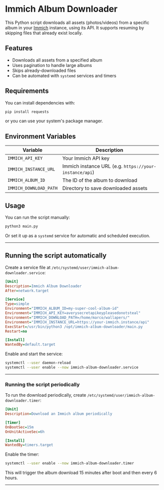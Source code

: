 # Immich Album Downloader

This Python script downloads all assets (photos/videos) from a specific album in your [Immich](https://github.com/immich-app/immich) instance, using its API. It supports resuming by skipping files that already exist locally.

## Features

- Downloads all assets from a specified album
- Uses pagination to handle large albums
- Skips already-downloaded files
- Can be automated with `systemd` services and timers

## Requirements
You can install dependencies with:

```bash
pip install requests
```
or you can use your system's package manager.

## Environment Variables

| Variable               | Description                            |
|------------------------|----------------------------------------|
| `IMMICH_API_KEY`       | Your Immich API key                    |
| `IMMICH_INSTANCE_URL`  | Immich instance URL (e.g. `https://your-instance/api`) |
| `IMMICH_ALBUM_ID`      | The ID of the album to download        |
| `IMMICH_DOWNLOAD_PATH` | Directory to save downloaded assets    |

## Usage

You can run the script manually:

```bash
python3 main.py
```

Or set it up as a `systemd` service for automatic and scheduled execution.

---

## Running the script automatically

Create a service file at `/etc/systemd/user/immich-album-downloader.service`:

```ini
[Unit]
Description=Immich Album Downloader
After=network.target

[Service]
Type=simple
Environment="IMMICH_ALBUM_ID=my-super-cool-album-id"
Environment="IMMICH_API_KEY=averysecretapikeypleasedonotsteal"
Environment="IMMICH_DOWNLOAD_PATH=/home/marco/wallapers/"
Environment="IMMICH_INSTANCE_URL=https://your-immich.instance/api"
ExecStart=/usr/bin/python3 /opt/immich-album-downloader/main.py
Restart=no

[Install]
WantedBy=default.target
```

Enable and start the service:

```bash
systemctl --user daemon-reload
systemctl --user enable --now immich-album-downloader.service
```

---

### Running the script periodically

To run the download periodically, create `/etc/systemd/user/immich-album-downloader.timer`:

```ini
[Unit]
Description=Download an Immich album periodically

[Timer]
OnBootSec=15m
OnUnitActiveSec=6h

[Install]
WantedBy=timers.target
```

Enable the timer:

```bash
systemctl --user enable --now immich-album-downloader.timer
```

This will trigger the album download 15 minutes after boot and then every 6 hours.

---